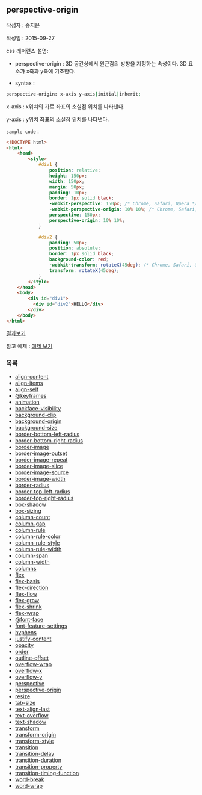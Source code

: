 ## perspective-origin

작성자 : 송지은

작성일 : 2015-09-27

css 레퍼런스 설명:
 - perspective-origin : 3D 공간상에서 원근감의 방향을 지정하는 속성이다. 3D 요소가 x축과 y축에 기초한다.

 - syntax :
```sh
perspective-origin: x-axis y-axis|initial|inherit;
```

x-axis : x위치의 가로 좌표의 소실점 위치를 나타낸다.

y-axis : y위치 좌표의 소실점 위치를 나타낸다.

`sample code` :

```html
<!DOCTYPE html>
<html>
	<head>
		<style>
			#div1 {
			    position: relative;
			    height: 150px;
			    width: 150px;
			    margin: 50px;
			    padding: 10px;
			    border: 1px solid black;
			    -webkit-perspective: 150px; /* Chrome, Safari, Opera */
			    -webkit-perspective-origin: 10% 10%; /* Chrome, Safari, Opera */
			    perspective: 150px;
			    perspective-origin: 10% 10%;
			}

			#div2 {
			    padding: 50px;
			    position: absolute;
			    border: 1px solid black;
			    background-color: red;
			    -webkit-transform: rotateX(45deg); /* Chrome, Safari, Opera */
			    transform: rotateX(45deg);
			}
		</style>
	</head>
	<body>
		<div id="div1">
		  <div id="div2">HELLO</div>
		</div>
	</body>
</html>
```

[결과보기](http://www.w3schools.com/cssref/tryit.asp?filename=trycss3_perspective-origin1)

참고 예제 : [예제 보기](http://www.hanbit.co.kr/exam/1955/perspective.htm)

### 목록
* [align-content](align-content.md)
* [align-items](align-items.md)
* [align-self](align-self.md)
* [@keyframes](@keyframes.md)
* [animation](animation.md)
* [backface-visibility](backface-visibility.md)
* [background-clip](background-clip.md)
* [background-origin](background-origin.md)
* [background-size](background-size.md)
* [border-bottom-left-radius](border-bottom-left-radius.md)
* [border-bottom-right-radius](border-bottom-right-radius.md)
* [border-image](border-image.md)
* [border-image-outset](border-image-outset.md)
* [border-image-repeat](border-image-repeat.md)
* [border-image-slice](border-image-slice.md)
* [border-image-source](border-image-source.md)
* [border-image-width](border-image-width.md)
* [border-radius](border-radius.md)
* [border-top-left-radius](border-top-left-radius.md)
* [border-top-right-radius](border-top-right-radius.md)
* [box-shadow](box-shadow.md)
* [box-sizing](box-sizing.md)
* [column-count](column-count.md)
* [column-gap](column-gap.md)
* [column-rule](column-rule.md)
* [column-rule-color](column-rule-color.md)
* [column-rule-style](column-rule-style.md)
* [column-rule-width](column-rule-width.md)
* [column-span](column-span.md)
* [column-width](column-width.md)
* [columns](columns.md)
* [flex](flex.md)
* [flex-basis](flex-basis.md)
* [flex-direction](flex-direction.md)
* [flex-flow](flex-flow.md)
* [flex-grow](flex-grow.md)
* [flex-shrink](flex-shrink.md)
* [flex-wrap](flex-wrap.md)
* [@font-face](@font-face.md)
* [font-feature-settings](font-feature-settings.md)
* [hyphens](hyphens.md)
* [justify-content](justify-content.md)
* [opacity](opacity.md)
* [order](order.md)
* [outline-offset](outline-offset.md)
* [overflow-wrap](overflow-wrap.md)
* [overflow-x](overflow-x.md)
* [overflow-y](overflow-y.md)
* [perspective](perspective.md)
* [perspective-origin](perspective-origin.md)
* [resize](resize.md)
* [tab-size](tab-size.md)
* [text-align-last](text-align-last.md)
* [text-overflow](text-overflow.md)
* [text-shadow](text-shadow.md)
* [transform](transform.md)
* [transform-origin](transform-origin.md)
* [transform-style](transform-style.md)
* [transition](transition.md)
* [transition-delay](transition-delay.md)
* [transition-duration](transition-duration.md)
* [transition-property](transition-property.md)
* [transition-timing-function](transition-timing-function.md)
* [word-break](word-break.md)
* [word-wrap](word-wrap.md)

